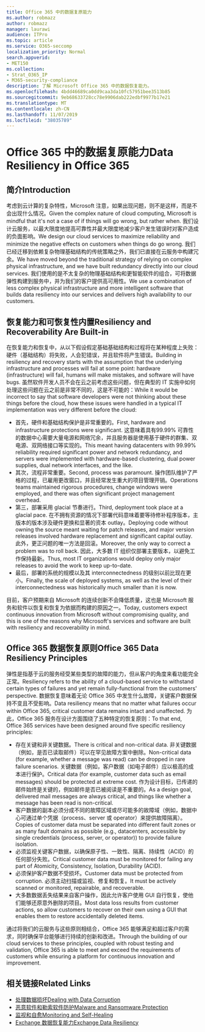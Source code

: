 ```yaml
---
title: Office 365 中的数据复原能力
ms.author: robmazz
author: robmazz
manager: laurawi
audience: ITPro
ms.topic: article
ms.service: O365-seccomp
localization_priority: Normal
search.appverid:
- MET150
ms.collection:
- Strat_O365_IP
- M365-security-compliance
description: 了解 Microsoft Office 365 中的数据恢复能力。
ms.openlocfilehash: 4bdd46689ca0dd9caa3da10fc57951bee3513b85
ms.sourcegitcommit: 9eb68633728cc78e9906dab222edbf9977b17e21
ms.translationtype: MT
ms.contentlocale: zh-CN
ms.lasthandoff: 11/07/2019
ms.locfileid: "38035789"
---
```

# <a name="data-resiliency-in-office-365"></a><span data-ttu-id="59d78-103">Office 365 中的数据复原能力</span><span class="sxs-lookup"><span data-stu-id="59d78-103">Data Resiliency in Office 365</span></span>

## <a name="introduction"></a><span data-ttu-id="59d78-104">简介</span><span class="sxs-lookup"><span data-stu-id="59d78-104">Introduction</span></span>

<span data-ttu-id="59d78-105">考虑到云计算的复杂特性，Microsoft 注意，如果出现问题，则不是这样，而是不会出现什么情况。</span><span class="sxs-lookup"><span data-stu-id="59d78-105">Given the complex nature of cloud computing, Microsoft is mindful that it's not a case of if things will go wrong, but rather when.</span></span> <span data-ttu-id="59d78-106">我们设计云服务，以最大限度地提高可靠性并最大限度地减少客户发生错误时对客户造成的负面影响。</span><span class="sxs-lookup"><span data-stu-id="59d78-106">We design our cloud services to maximize reliability and minimize the negative effects on customers when things do go wrong.</span></span> <span data-ttu-id="59d78-107">我们已经迁移到依赖复杂物理基础结构的传统策略之外，我们已直接在云服务中构建冗余。</span><span class="sxs-lookup"><span data-stu-id="59d78-107">We have moved beyond the traditional strategy of relying on complex physical infrastructure, and we have built redundancy directly into our cloud services.</span></span> <span data-ttu-id="59d78-108">我们使用的是不太复杂的物理基础结构和更智能软件的组合，可将数据弹性构建到服务中，并为我们的客户提供高可用性。</span><span class="sxs-lookup"><span data-stu-id="59d78-108">We use a combination of less complex physical infrastructure and more intelligent software that builds data resiliency into our services and delivers high availability to our customers.</span></span> 

## <a name="resiliency-and-recoverability-are-built-in"></a><span data-ttu-id="59d78-109">恢复能力和可恢复性内置</span><span class="sxs-lookup"><span data-stu-id="59d78-109">Resiliency and Recoverability Are Built-in</span></span> 

<span data-ttu-id="59d78-110">在恢复能力和恢复中，从以下假设假定基础基础结构和过程将在某种程度上失败：硬件（基础结构）将失败，人会犯错误，并且软件将产生错误。</span><span class="sxs-lookup"><span data-stu-id="59d78-110">Building in resiliency and recovery starts with the assumption that the underlying infrastructure and processes will fail at some point: hardware (infrastructure) will fail, humans will make mistakes, and software will have bugs.</span></span> <span data-ttu-id="59d78-111">虽然软件开发人员不会在云之前考虑这些问题，但在典型的 IT 实施中如何处理这些问题在云之前是非常不同的，这是不可能的：</span><span class="sxs-lookup"><span data-stu-id="59d78-111">While it would be incorrect to say that software developers were not thinking about these things before the cloud, how these issues were handled in a typical IT implementation was very different before the cloud:</span></span>

- <span data-ttu-id="59d78-112">首先，硬件和基础结构保护是非常重要的。</span><span class="sxs-lookup"><span data-stu-id="59d78-112">First, hardware and infrastructure protections were significant.</span></span> <span data-ttu-id="59d78-113">这意味着具有99.99% 可靠性的数据中心需要大量电源和网络冗余，并且服务器是使用基于硬件的群集、双电源、双网络接口等实现的。</span><span class="sxs-lookup"><span data-stu-id="59d78-113">This meant having datacenters with 99.99% reliability required significant power and network redundancy, and servers were implemented with hardware-based clustering, dual power supplies, dual network interfaces, and the like.</span></span> 
- <span data-ttu-id="59d78-114">其次，流程非常重要。</span><span class="sxs-lookup"><span data-stu-id="59d78-114">Second, process was paramount.</span></span> <span data-ttu-id="59d78-115">操作团队维护了严格的过程，已雇用更改窗口，并且经常发生重大的项目管理开销。</span><span class="sxs-lookup"><span data-stu-id="59d78-115">Operations teams maintained rigorous procedures, change windows were employed, and there was often significant project management overhead.</span></span> 
- <span data-ttu-id="59d78-116">第三，部署采用 glacial 节奏进行。</span><span class="sxs-lookup"><span data-stu-id="59d78-116">Third, deployment took place at a glacial pace.</span></span> <span data-ttu-id="59d78-117">在不拥有资源的情况下部署代码意味着要等待修补程序版本，主版本的版本涉及硬件更换和显著的资本 outlay。</span><span class="sxs-lookup"><span data-stu-id="59d78-117">Deploying code without owning the source meant waiting for patch releases, and major version releases involved hardware replacement and significant capital outlay.</span></span> <span data-ttu-id="59d78-118">此外，更正问题的唯一方法是回滚。</span><span class="sxs-lookup"><span data-stu-id="59d78-118">Moreover, the only way to correct a problem was to roll back.</span></span> <span data-ttu-id="59d78-119">因此，大多数 IT 组织仅部署主要版本，以避免工作保持最新。</span><span class="sxs-lookup"><span data-stu-id="59d78-119">Thus, most IT organizations would deploy only major releases to avoid the work to keep up-to-date.</span></span> 
- <span data-ttu-id="59d78-120">最后，部署的系统的规模以及其 interconnectedness 的级别以前比现在更小。</span><span class="sxs-lookup"><span data-stu-id="59d78-120">Finally, the scale of deployed systems, as well as the level of their interconnectedness was historically much smaller than it is now.</span></span> 

<span data-ttu-id="59d78-121">目前，客户预期来自 Microsoft 的连续创新不会降低质量，这也是 Microsoft 服务和软件以恢复和恢复为依据而构建的原因之一。</span><span class="sxs-lookup"><span data-stu-id="59d78-121">Today, customers expect continuous innovation from Microsoft without compromising quality, and this is one of the reasons why Microsoft's services and software are built with resiliency and recoverability in mind.</span></span> 

## <a name="office-365-data-resiliency-principles"></a><span data-ttu-id="59d78-122">Office 365 数据恢复原则</span><span class="sxs-lookup"><span data-stu-id="59d78-122">Office 365 Data Resiliency Principles</span></span>

<span data-ttu-id="59d78-123">弹性是指基于云的服务经受某些类型的故障的能力，但从客户的角度来看功能完全正常。</span><span class="sxs-lookup"><span data-stu-id="59d78-123">Resiliency refers to the ability of a cloud-based service to withstand certain types of failures and yet remain fully-functional from the customers' perspective.</span></span> <span data-ttu-id="59d78-124">数据恢复意味着无论 Office 365 中发生什么故障，关键客户数据保持不变且不受影响。</span><span class="sxs-lookup"><span data-stu-id="59d78-124">Data resiliency means that no matter what failures occur within Office 365, critical customer data remains intact and unaffected.</span></span> <span data-ttu-id="59d78-125">为此，Office 365 服务在设计方面围绕了五种特定的恢复原则：</span><span class="sxs-lookup"><span data-stu-id="59d78-125">To that end, Office 365 services have been designed around five specific resiliency principles:</span></span>

- <span data-ttu-id="59d78-126">存在关键和非关键数据。</span><span class="sxs-lookup"><span data-stu-id="59d78-126">There is critical and non-critical data.</span></span> <span data-ttu-id="59d78-127">非关键数据（例如，是否已读取邮件）可以在罕见故障方案中删除。</span><span class="sxs-lookup"><span data-stu-id="59d78-127">Non-critical data (for example, whether a message was read) can be dropped in rare failure scenarios.</span></span> <span data-ttu-id="59d78-128">关键数据（例如，客户数据（如电子邮件）应以极高的成本进行保护。</span><span class="sxs-lookup"><span data-stu-id="59d78-128">Critical data (for example, customer data such as email messages) should be protected at extreme cost.</span></span> <span data-ttu-id="59d78-129">作为设计目标，已传递的邮件始终是关键的，例如邮件是否已被阅读是不重要的。</span><span class="sxs-lookup"><span data-stu-id="59d78-129">As a design goal, delivered mail messages are always critical, and things like whether a message has been read is non-critical.</span></span> 
- <span data-ttu-id="59d78-130">客户数据的副本必须分成不同的故障区域或尽可能多的故障域（例如，数据中心可通过单个凭据（process、server 或 operator）来提供故障隔离）。</span><span class="sxs-lookup"><span data-stu-id="59d78-130">Copies of customer data must be separated into different fault zones or as many fault domains as possible (e.g., datacenters, accessible by single credentials (process, server, or operator)) to provide failure isolation.</span></span> 
- <span data-ttu-id="59d78-131">必须监视关键客户数据，以确保原子性、一致性、隔离、持续性（ACID）的任何部分失败。</span><span class="sxs-lookup"><span data-stu-id="59d78-131">Critical customer data must be monitored for failing any part of Atomicity, Consistency, Isolation, Durability (ACID).</span></span> 
- <span data-ttu-id="59d78-132">必须保护客户数据不受损坏。</span><span class="sxs-lookup"><span data-stu-id="59d78-132">Customer data must be protected from corruption.</span></span> <span data-ttu-id="59d78-133">必须主动扫描或监视、修复和恢复。</span><span class="sxs-lookup"><span data-stu-id="59d78-133">It must be actively scanned or monitored, repairable, and recoverable.</span></span> 
- <span data-ttu-id="59d78-134">大多数数据丢失结果来自客户操作，因此允许客户使用 GUI 自行恢复，使他们能够还原意外删除的项目。</span><span class="sxs-lookup"><span data-stu-id="59d78-134">Most data loss results from customer actions, so allow customers to recover on their own using a GUI that enables them to restore accidentally deleted items.</span></span> 
 
<span data-ttu-id="59d78-135">通过将我们的云服务与这些原则相结合，Office 365 能够满足和超过客户的需求，同时确保平台能够进行持续的创新和改进。</span><span class="sxs-lookup"><span data-stu-id="59d78-135">Through the building of our cloud services to these principles, coupled with robust testing and validation, Office 365 is able to meet and exceed the requirements of customers while ensuring a platform for continuous innovation and improvement.</span></span> 

## <a name="related-links"></a><span data-ttu-id="59d78-136">相关链接</span><span class="sxs-lookup"><span data-stu-id="59d78-136">Related Links</span></span>

- [<span data-ttu-id="59d78-137">处理数据损坏</span><span class="sxs-lookup"><span data-stu-id="59d78-137">Dealing with Data Corruption</span></span>](office-365-dealing-with-data-corruption.md)
- [<span data-ttu-id="59d78-138">恶意软件和勒索软件防护</span><span class="sxs-lookup"><span data-stu-id="59d78-138">Malware and Ransomware Protection</span></span>](office-365-malware-and-ransomware-protection.md)
- [<span data-ttu-id="59d78-139">监视和自愈</span><span class="sxs-lookup"><span data-stu-id="59d78-139">Monitoring and Self-Healing</span></span>](office-365-monitoring-and-self-healing.md)
- [<span data-ttu-id="59d78-140">Exchange 数据恢复能力</span><span class="sxs-lookup"><span data-stu-id="59d78-140">Exchange Data Resiliency</span></span>](office-365-exchange-data-resiliency.md)